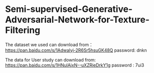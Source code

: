# Semi-supervised-Generative-Adversarial-Network-for-Texture-Filtering
The dataset we used can download from：https://pan.baidu.com/s/1Adwalyj-2R6Sr5hsuGK48Q password: dnkn

The data for User study can download from: https://pan.baidu.com/s/1HNulAjxN--uXZRieDrkY1g password : 7ui3
